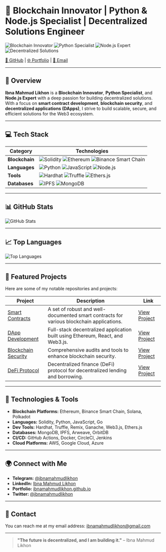 # 🚀 **Blockchain Innovator | Python & Node.js Specialist | Decentralized Solutions Engineer**

![Blockchain Innovator](https://img.shields.io/badge/Blockchain%20Innovator-3B82F6?style=flat-square&logo=ethereum&logoColor=white)
![Python Specialist](https://img.shields.io/badge/Python%20Specialist-306998?style=flat-square&logo=python&logoColor=white)
![Node.js Expert](https://img.shields.io/badge/Node.js%20Expert-3B82F6?style=flat-square&logo=node.js&logoColor=white)
![Decentralized Solutions](https://img.shields.io/badge/Decentralized%20Solutions-FFD700?style=flat-square&logo=ethereum&logoColor=black)

[🔗 GitHub](https://github.com/ibnamahmudlikhon) | [🌐 Portfolio](https://ibnamahmudlikhon.github.io) | [📧 Email](mailto:ibnamahmudlikhon@gmail.com)

---

## 🚀 **Overview**

**Ibna Mahmud Likhon** is a **Blockchain Innovator**, **Python Specialist**, and **Node.js Expert** with a deep passion for building decentralized solutions. With a focus on **smart contract development**, **blockchain security**, and **decentralized applications (DApps)**, I strive to build scalable, secure, and efficient solutions for the Web3 ecosystem.

---

## 💻 **Tech Stack**

| **Category** | **Technologies** |
| ------------ | ---------------- |
| **Blockchain** | ![Solidity](https://img.shields.io/badge/-Solidity-3B82F6?style=flat-square&logo=solidity&logoColor=white) ![Ethereum](https://img.shields.io/badge/-Ethereum-3B82F6?style=flat-square&logo=ethereum&logoColor=white) ![Binance Smart Chain](https://img.shields.io/badge/-BSC-3B82F6?style=flat-square&logo=binance&logoColor=white) |
| **Languages** | ![Python](https://img.shields.io/badge/-Python-306998?style=flat-square&logo=python&logoColor=white) ![JavaScript](https://img.shields.io/badge/-JavaScript-3B82F6?style=flat-square&logo=javascript&logoColor=white) ![Node.js](https://img.shields.io/badge/-Node.js-3B82F6?style=flat-square&logo=node.js&logoColor=white) |
| **Tools** | ![Hardhat](https://img.shields.io/badge/-Hardhat-3B82F6?style=flat-square&logo=hardhat&logoColor=white) ![Truffle](https://img.shields.io/badge/-Truffle-3B82F6?style=flat-square&logo=truffle&logoColor=white) ![Ethers.js](https://img.shields.io/badge/-Ethers.js-3B82F6?style=flat-square&logo=ethers&logoColor=white) |
| **Databases** | ![IPFS](https://img.shields.io/badge/-IPFS-3B82F6?style=flat-square&logo=ipfs&logoColor=white) ![MongoDB](https://img.shields.io/badge/-MongoDB-3F7030?style=flat-square&logo=mongodb&logoColor=white) |

---

## 📊 **GitHub Stats**

![GitHub Stats](https://github-readme-stats.vercel.app/api?username=ibnamahmudlikhon&theme=radical&show_icons=true&hide_title=true&count_private=true)

---

## 📈 **Top Languages**

![Top Languages](https://github-readme-stats.vercel.app/api/top-langs/?username=ibnamahmudlikhon&layout=compact&theme=radical&hide=html)

---

## 🔨 **Featured Projects**

Here are some of my notable repositories and projects:

| **Project** | **Description** | **Link** |
| ----------- | --------------- | -------- |
| [Smart Contracts](https://github.com/ibnamahmudlikhon/smart-contracts) | A set of robust and well-documented smart contracts for various blockchain applications. | [View Project](https://github.com/ibnamahmudlikhon/smart-contracts) |
| [DApp Development](https://github.com/ibnamahmudlikhon/dapp-development) | Full-stack decentralized application built using Ethereum, React, and Web3.js. | [View Project](https://github.com/ibnamahmudlikhon/dapp-development) |
| [Blockchain Security](https://github.com/ibnamahmudlikhon/blockchain-security) | Comprehensive audits and tools to enhance blockchain security. | [View Project](https://github.com/ibnamahmudlikhon/blockchain-security) |
| [DeFi Protocol](https://github.com/ibnamahmudlikhon/defi-protocol) | Decentralized finance (DeFi) protocol for decentralized lending and borrowing. | [View Project](https://github.com/ibnamahmudlikhon/defi-protocol) |

---

## 🧰 **Technologies & Tools**

- **Blockchain Platforms:** Ethereum, Binance Smart Chain, Solana, Polkadot
- **Languages:** Solidity, Python, JavaScript, Go
- **Dev Tools:** Hardhat, Truffle, Remix, Ganache, Web3.js, Ethers.js
- **Databases:** MongoDB, IPFS, Arweave, OrbitDB
- **CI/CD:** GitHub Actions, Docker, CircleCI, Jenkins
- **Cloud Platforms:** AWS, Google Cloud, Azure

---

## 🌍 **Connect with Me**

- **Telegram:** [@ibnamahmudlikhon](https://t.me/ibnamahmudlikhon)
- **LinkedIn:** [Ibna Mahmud Likhon](https://www.linkedin.com/in/ibnamahmud)
- **Portfolio:** [ibnamahmudlikhon.github.io](https://ibnamahmudlikhon.github.io)
- **Twitter:** [@ibnamahmudlikhon](https://twitter.com/ibnamahmudlikhon)

---

## 🔗 **Contact**

You can reach me at my email address: [ibnamahmudlikhon@gmail.com](mailto:ibnamahmudlikhon@gmail.com)

---

> **"The future is decentralized, and I am building it."** – Ibna Mahmud Likhon
